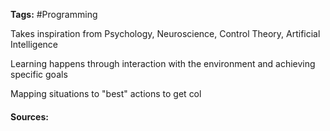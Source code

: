 **Tags:**  #Programming 

Takes inspiration from Psychology, Neuroscience, Control Theory, Artificial Intelligence 

Learning happens through interaction with the environment and achieving specific goals

Mapping situations to "best" actions to get col
#### Sources: